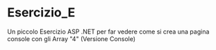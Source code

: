 # Esercizio_E
Un piccolo Esercizio ASP .NET per far vedere come si crea una pagina console con gli Array "4" (Versione Console)
